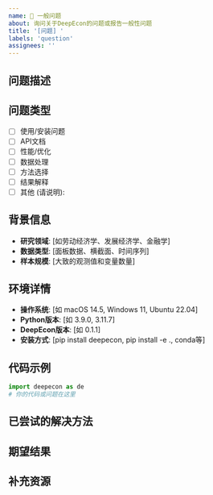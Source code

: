 ```yaml
---
name: 📝 一般问题
about: 询问关于DeepEcon的问题或报告一般性问题
title: '[问题] '
labels: 'question'
assignees: ''
---
```


## 问题描述
<!-- 对你的问题或疑问的清晰描述 -->

## 问题类型
<!-- 这是什么类型的问题？ -->
- [ ] 使用/安装问题
- [ ] API文档
- [ ] 性能/优化
- [ ] 数据处理
- [ ] 方法选择
- [ ] 结果解释
- [ ] 其他 (请说明): 

## 背景信息
<!-- 提供关于你研究/工作的背景信息 -->
- **研究领域**: [如劳动经济学、发展经济学、金融学]
- **数据类型**: [面板数据、横截面、时间序列]
- **样本规模**: [大致的观测值和变量数量]

## 环境详情
<!-- 如相关，请提供 -->
- **操作系统**: [如 macOS 14.5, Windows 11, Ubuntu 22.04]
- **Python版本**: [如 3.9.0, 3.11.7]
- **DeepEcon版本**: [如 0.1.1]
- **安装方式**: [pip install deepecon, pip install -e ., conda等]

## 代码示例
<!-- 如相关，提供最小示例 -->
```python
import deepecon as de
# 你的代码或问题在这里
```

## 已尝试的解决方法
<!-- 描述你已经尝试的内容 -->

## 期望结果
<!-- 你希望达到什么目标？ -->

## 补充资源
<!-- 链接到论文、文档或相关资源 -->
